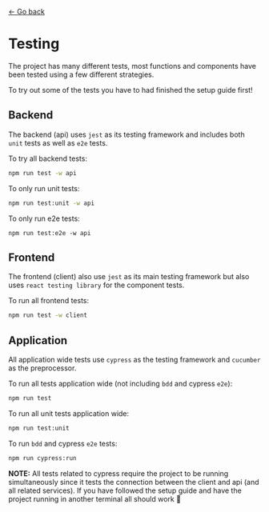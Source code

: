 [← Go back](../README.md)

# Testing

The project has many different tests, most functions and components have been tested using a few different strategies.

To try out some of the tests you have to had finished the setup guide first!

## Backend

The backend (api) uses `jest` as its testing framework and includes both `unit` tests as well as `e2e` tests.

To try all backend tests:
```sh
npm run test -w api
```

To only run unit tests:
```sh
npm run test:unit -w api
```

To only run e2e tests:
```
npm run test:e2e -w api
```

## Frontend

The frontend (client) also use `jest` as its main testing framework but also uses `react testing library` for the component tests.

To run all frontend tests:
```sh
npm run test -w client
```

## Application

All application wide tests use `cypress` as the testing framework and `cucumber` as the preprocessor.

To run all tests application wide (not including `bdd` and cypress `e2e`):
```sh
npm run test
```

To run all unit tests application wide:
```sh
npm run test:unit
```

To run `bdd` and cypress `e2e` tests:
```sh
npm run cypress:run
```

**NOTE:** All tests related to cypress require the project to be running simultaneously since it tests the connection between the client and api (and all related services). If you have followed the setup guide and have the project running in another terminal all should work 🤞
